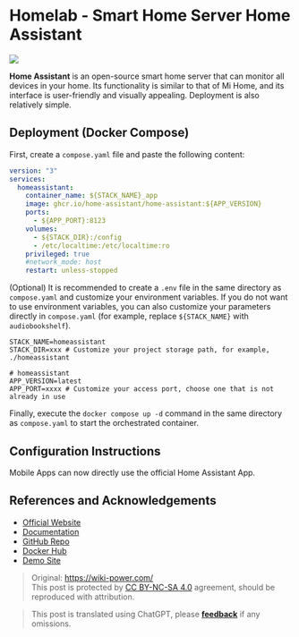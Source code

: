 # Homelab - Smart Home Server Home Assistant

![](https://img.wiki-power.com/d/wiki-media/img/202306011647498.png)

**Home Assistant** is an open-source smart home server that can monitor all devices in your home. Its functionality is similar to that of Mi Home, and its interface is user-friendly and visually appealing. Deployment is also relatively simple.

## Deployment (Docker Compose)

First, create a `compose.yaml` file and paste the following content:

```yaml title="compose.yaml"
version: "3"
services:
  homeassistant:
    container_name: ${STACK_NAME}_app
    image: ghcr.io/home-assistant/home-assistant:${APP_VERSION}
    ports:
      - ${APP_PORT}:8123
    volumes:
      - ${STACK_DIR}:/config
      - /etc/localtime:/etc/localtime:ro
    privileged: true
    #network_mode: host
    restart: unless-stopped
```

(Optional) It is recommended to create a `.env` file in the same directory as `compose.yaml` and customize your environment variables. If you do not want to use environment variables, you can also customize your parameters directly in `compose.yaml` (for example, replace `${STACK_NAME}` with `audiobookshelf`).

```dotenv title=".env"
STACK_NAME=homeassistant
STACK_DIR=xxx # Customize your project storage path, for example, ./homeassistant

# homeassistant
APP_VERSION=latest
APP_PORT=xxxx # Customize your access port, choose one that is not already in use
```

Finally, execute the `docker compose up -d` command in the same directory as `compose.yaml` to start the orchestrated container.

## Configuration Instructions

Mobile Apps can now directly use the official Home Assistant App.

## References and Acknowledgements

- [Official Website](https://www.home-assistant.io/)
- [Documentation](https://www.home-assistant.io/installation/generic-x86-64#docker-compose)
- [GitHub Repo](https://github.com/home-assistant)
- [Docker Hub](https://hub.docker.com/r/homeassistant/home-assistant)
- [Demo Site](https://demo.home-assistant.io/#/lovelace/0)

> Original: <https://wiki-power.com/>  
> This post is protected by [CC BY-NC-SA 4.0](https://creativecommons.org/licenses/by/4.0/deed.en) agreement, should be reproduced with attribution.

> This post is translated using ChatGPT, please [**feedback**](https://github.com/linyuxuanlin/Wiki_MkDocs/issues/new) if any omissions.

